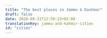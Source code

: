 ```yaml
---
title: "The best places in Jammu & Kashmar"
draft: false
date: 2020-09-21T12:59:23+02:00
translationKey: jammu-and-kahmir-cities
id: "cities"
---
```

